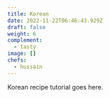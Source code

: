 ```yaml
---
title: Korean
date: 2022-11-22T06:46:43.929Z
draft: false
weight: 6
complement:
  - tasty
image: []
chefs:
  - hussain
---
```

K﻿orean recipe tutorial goes here.